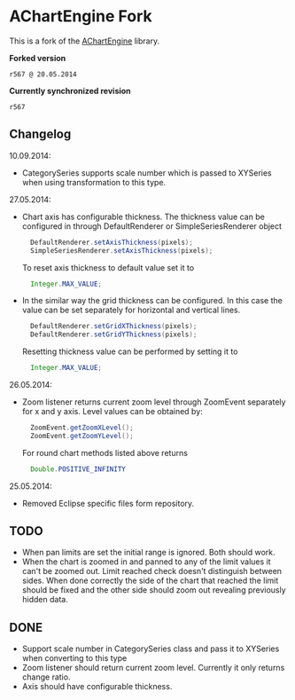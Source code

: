 AChartEngine Fork
=================

This is a fork of the [AChartEngine][1] library.


**Forked version**

```
r567 @ 20.05.2014
```

**Currently synchronized revision**

```
r567
```


Changelog
---------

10.09.2014:

* CategorySeries supports scale number which is passed to XYSeries when using transformation to this type. 


27.05.2014:

* Chart axis has configurable thickness. The thickness value can be configured in through 
  DefaultRenderer or SimpleSeriesRenderer object 

  ```java
    DefaultRenderer.setAxisThickness(pixels);
    SimpleSeriesRenderer.setAxisThickness(pixels);
  ```
  
  To reset axis thickness to default value set it to 
  
  ```java
    Integer.MAX_VALUE;
  ```
  
* In the similar way the grid thickness can be configured. In this case the value can be set separately for 
  horizontal and vertical lines.
  
  ```java
    DefaultRenderer.setGridXThickness(pixels);
    DefaultRenderer.setGridYThickness(pixels);
  ```
  
  Resetting thickness value can be performed by setting it to
  
  ```java
    Integer.MAX_VALUE;
  ```


26.05.2014:

* Zoom listener returns current zoom level through ZoomEvent separately for x and y axis.
  Level values can be obtained by:
  
  ```java
    ZoomEvent.getZoomXLevel();
    ZoomEvent.getZoomYLevel();
  ```
  
  For round chart methods listed above returns
  
  ```java
    Double.POSITIVE_INFINITY
  ```


25.05.2014:

* Removed Eclipse specific files form repository.


TODO
----

* When pan limits are set the initial range is ignored. Both should work.
* When the chart is zoomed in and panned to any of the limit values it can't be zoomed out. Limit reached check doesn't 
distinguish between sides. When done correctly the side of the chart that reached the limit should be fixed and the 
other side should zoom out revealing previously hidden data.


DONE
----

* Support scale number in CategorySeries class and pass it to XYSeries when converting to this type
* Zoom listener should return current zoom level. Currently it only returns change ratio.
* Axis should have configurable thickness.


[1]: https://code.google.com/p/achartengine/
